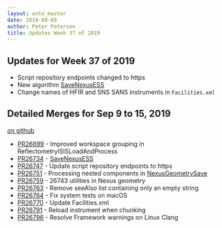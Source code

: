 ```yaml
---
layout: onto_master
date: 2019-09-09
author: Peter Peterson
title: Updates Week 37 of 2019
---
```

Updates for Week 37 of 2019
---------------------------
* Script repository endpoints changed to https
* New algorithm [SaveNexusESS](https://docs.mantidproject.org/nightly/algorithms/SaveNexusESS-v1.html)
* Change names of HFIR and SNS SANS instruments in `Facilities.xml`

Detailed Merges for Sep 9 to 15, 2019
-------------------------------------
[on github](https://github.com/mantidproject/mantid/pulls?q=is%3Apr+merged%3A2019-09-10..2019-09-15)

* [PR26699](https://github.com/mantidproject/mantid/pull/26699) - Improved workspace grouping in ReflectometryISISLoadAndProcess
* [PR26734](https://github.com/mantidproject/mantid/pull/26734) - [SaveNexusESS](https://docs.mantidproject.org/nightly/algorithms/SaveNexusESS-v1.html)
* [PR26747](https://github.com/mantidproject/mantid/pull/26747) - Update script repository endpoints to https
* [PR26751](https://github.com/mantidproject/mantid/pull/26751) - Processing nested components in [NexusGeometrySave](https://docs.mantidproject.org/nightly/algorithms/NexusGeometrySave-v1.html)
* [PR26759](https://github.com/mantidproject/mantid/pull/26759) - 26743 utilities in Nexus geometry
* [PR26763](https://github.com/mantidproject/mantid/pull/26763) - Remove seeAlso list containing only an empty string
* [PR26764](https://github.com/mantidproject/mantid/pull/26764) - Fix system tests on macOS
* [PR26770](https://github.com/mantidproject/mantid/pull/26770) - Update Facilities.xml
* [PR26791](https://github.com/mantidproject/mantid/pull/26791) - Reload instrument when chunking
* [PR26796](https://github.com/mantidproject/mantid/pull/26796) - Resolve Framework warnings on Linux Clang
